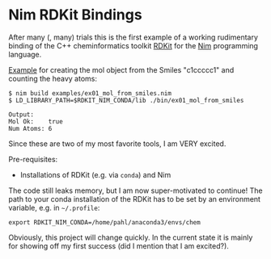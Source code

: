 # Nim RDKit Bindings

After many (, many) trials this is the first example of a working rudimentary binding of the C++ cheminformatics toolkit [RDKit](http://rdkit.org/) for the [Nim](https://nim-lang.org) programming language.


[Example](examples/ex01_mol_from_smiles.nim) for creating the mol object from the Smiles "c1ccccc1" and counting the heavy atoms:

    $ nim build examples/ex01_mol_from_smiles.nim 
    $ LD_LIBRARY_PATH=$RDKIT_NIM_CONDA/lib ./bin/ex01_mol_from_smiles
    
    Output:
    Mol Ok:    true
    Num Atoms: 6

Since these are two of my most favorite tools, I am VERY excited.

Pre-requisites:
* Installations of RDKit (e.g. via `conda`) and Nim


The code still leaks memory, but I am now super-motivated to continue!
The path to your conda installation of the RDKit has to be set by an environment variable, e.g. in `~/.profile`:

    export RDKIT_NIM_CONDA=/home/pahl/anaconda3/envs/chem

Obviously, this project will change quickly. In the current state it is mainly for showing off my first success (did I mention that I am excited?).
